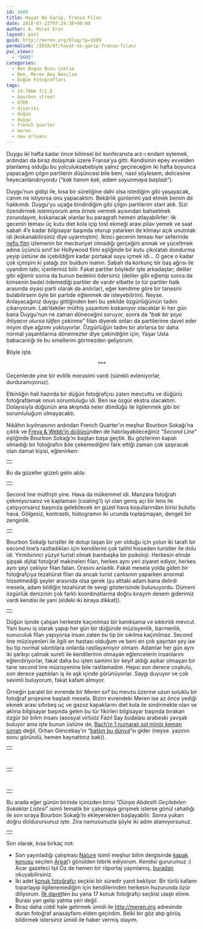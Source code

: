 ```yaml
---
id: 1609
title: Hayat Ne Garip, Fransa Filan
date: 2010-07-22T07:24:38+00:00
author: A. Murat Eren
layout: post
guid: http://meren.org/blog/?p=1609
permalink: /2010/07/hayat-ne-garip-fransa-filan/
pvc_views:
  - "9605"
categories:
  - Ben Bugün Bunu Çektim
  - Ben, Meren Bey Nasılım
  - Düğün Fotoğrafları
tags:
  - 24-70mm f/2.8
  - bourbon street
  - d700
  - dışarısı
  - düğün
  - duygu
  - french quarter
  - meren
  - new orleans
---
```

Duygu iki hafta kadar önce bilimsel bir konferansta arz-ı endam eylemek, ardından da biraz dolaşmak üzere Fransa&#8217;ya gitti. Kendisinin epey evvelden planlamış olduğu bu yolculuksebebiyle yalnız geçireceğim iki hafta boyunca yapacağım çılgın partilerin düşüncesi bile beni, nasıl söylesem, delicesine heyecanlandırıyordu (&#8220;_kak hanım kak, adam soyunmaya başladı_&#8220;).

Duygu&#8217;nun gidişi ile, kısa bir süreliğine dahi olsa istediğim gibi yaşayacak, canım ne istiyorsa onu yapacaktım. Bekârlık günlerimi yad etmek benim de hakkımdı. Duygu&#8217;yu uçağa bindirdiğim gibi çılgın partilerim start aldı. Sizi özendirmek istemiyorum ama örnek vermek açısından bahsetmek zorundayım, kıskanacak olanlar bu paragrafı hemen atlayabilirler: ilk gecenin teması üç kutu diet kola içip tost ekmeği arası pilav yemek ve saat sabah 4&#8217;e kadar bilgisayar başında oturup yatarken de klimayı açık unutmak idi (kıskanabilirsiniz diye uyarmıştım). İkinci gecenin teması her seferinde [nefis film](http://friendfeed.com/search?q=%23nefizfilm) izlemenin bir mecburiyet olmadığı gerçeğini anmak ve yüceltmek adına üçüncü sınıf bir Hollywood filmi eşliğinde bir kutu çikolatalı dondurma yeyip üstüne de içebildiğim kadar portakal suyu içmek idi&#8230; O gece o kadar çok içmişim ki yatağı zor buldum inanın. Sabah da korkunç bir baş ağrısı ile uyandım tabi; içenleriniz bilir. Fakat partiler böyledir işte arkadaşlar; deliler gibi eğlenir sonra da bunun bedelini ödersiniz (deliler gibi eğlenip sonra da kimsenin bedel ödemediği partiler de vardır elbette (o tür partiler halk arasında siyasi parti olarak da anılırlar), eğer kendime göre bir tanesini bulabilirsem öyle bir partide eğlenmek de isteyebilirim). Neyse. Anlayacağınız duygu gittiğinden beri bu şekilde özgürlüğümün tadını çıkarıyorum. Lab&#8217;dakiler müthiş yaşantımı kıskanıyor olacaklar ki her gün bana Duygu&#8217;nun ne zaman döneceğini soruyor, sonra da &#8220;_bak bir şeye ihtiyacın olursa lütfen çekinme_&#8221; filan diyerek onları da partilerime davet eder miyim diye ağzımı yokluyorlar. Özgürlüğün tadını bir alırlarsa bir daha normal yaşantılarına dönemezler diye çekindiğim için, Yaşar Usta babacanlığı ile bu emellerini görmezden geliyorum.

Böyle işte.

<p style="text-align: center;">
  ***
</p>

Geçenlerde yine bir evlilik merasimi vardı (sürekli evleniyorlar, durduramıyoruz).

Etkinliğin hali hazırda bir düğün fotoğrafçısı zaten mevcuttu ve düğünü fotoğraflamak onun sorumluluğu idi. Ben ise özgür ekstra olacaktım. Dolayısıyla düğünün ana akışında neler döndüğü ile ilgilenmek gibi bir sorumluluğum olmayacaktı.

Nikâhın kıyılmasının ardından French Quarter&#8217;ın meşhur Bourbon Sokağı&#8217;na çıktık ve [Freya & Webb&#8217;in düğünü](http://meren.org/blog/2010/05/freya-webb/)nden de hatırlayabileceğiniz &#8220;_Second Line_&#8221; eşliğinde Bourbon Sokağı&#8217;nı baştan başa geçtik. Bu gözlerinin kapalı olmadığı bir fotoğrafını bile çekemediğimi fark ettiği zaman çok şaşıracak olan damat kişisi, eğlenirken:

<table border="0" width="100%">
  <tr>
    <td align="center">
      <img src="http://meren.org/tmp/wedding-melissa/wedding-1.jpg" border="0" alt="" />
    </td>
  </tr>
</table>

Bu da güzeller güzeli gelin abla:

<table border="0" width="100%">
  <tr>
    <td align="center">
      <img src="http://meren.org/tmp/wedding-melissa/wedding-2.jpg" border="0" alt="" />
    </td>
  </tr>
</table>

Second line müthişti yine. Hava da mükemmel idi. Manzara fotoğrafı çekmiyorsanız ve kaplaması (coating&#8217;i) iyi olan geniş açı bir lens ile çalışıyorsanız başınıza gelebilecek en güzel hava koşullarından birisi bulutlu hava. Gölgesiz, kontrastlı, histogramın iki ucunda toplaşmayan, dengeli bir zenginlik.

<table border="0" width="100%">
  <tr>
    <td align="center">
      <img src="http://meren.org/tmp/wedding-melissa/wedding-3.jpg" border="0" alt="" />
    </td>
  </tr>
</table>

Bourbon Sokağı turistler ile dolup taşan bir yer olduğu için yolun iki tarafı bir second line&#8217;a rastladıkları için kendilerini çok talihli hisseden turistler ile dolu idi. Yirmibirinci yüzyıl turisti olmak bambaşka bir psikoloji. Herkesin elinde şipşak dijital fotoğraf makineleri filan, herkes aynı yeri ziyaret ediyor, herkes aynı şeyi çekiyor filan falan. Orasını anladık. Fakat mesela yolda giden bir fotoğrafçıya tezahürat filan da ancak turist canlısının yaparken anormal hissetmediği şeyler arasında olsa gerek (şu alttaki adam bana delirdi mesela, adam bildiğin tezahürat ile sevgi gösterisinde bulunuyordu. Dümeni özgürlük denizinin çok farklı koordinatlarına doğru kırayım desem giderimiz vardı kendisi ile yani (eldeki iki biraya dikkat)).

<table border="0" width="100%">
  <tr>
    <td align="center">
      <img src="http://meren.org/tmp/wedding-melissa/wedding-4.jpg" border="0" alt="" />
    </td>
  </tr>
</table>

Düğün işinde çalışan herkeste kaçınılmaz bir kanıksama ve sıkkınlık mevcut. Yani bunu iş olarak yapıp her gün bir düğünde müzisyenlik, barmenlik, sunuculuk filan yapıyorsa insan zaten bu tip bir sıkılma kaçınılmaz. Second line müzisyenleri ile ilgili en hastası olduğum ve beni en çok şaşırtan şey ise bu tip normal sıkıntılara onlarda rastlayamıyor olmam. Adamlar her gün aynı iki şarkıyı çalmak sureti ile kendilerinin olmayan eğlencelerin insanlarını eğlendiriyorlar, fakat daha bu işten samimi bir keyif aldığı aşikar olmayan bir tane second line müzisyenine bile rastlamadım. Hepsi son derece coşkulu, son derece yaptıkları iş ile aşk içinde görünüyorlar. Saygı duyuyor ve çok sevimli buluyorum, fakat kafam almıyor.

Örneğin paralel bir evrende bir Meren sırf bu mevzu üzerine uzun soluklu bir fotoğraf projesine başladı mesela. Bizim evrendeki Meren ise az önce yediği ekmek arası sıfırbeş uç ve gazoz kapaklarını diet kola ile sindirmekte olan ve aklına bilgisayar başında gelen bu tür fikirleri bilgisayar başında bırakan özgür bir bilim insanı (asosyal virtüöz Fazıl Say budalası arabeski yavşak buluyor ama işte bunun üstüne de, [Bach&#8217;ın 1 numaralı sol minör keman sonatı](http://www.youtube.com/watch?v=jdKWZqy1g0E) değil, Orhan Gencebay&#8217;ın &#8220;[batsın bu dünya](http://www.youtube.com/watch?v=28D6Q741o4c)&#8220;sı gider (neyse. yazının sonu göründü, hemen kaynattınız bak)).

<table border="0" width="100%">
  <tr>
    <td align="center">
      <img src="http://meren.org/tmp/wedding-melissa/wedding-5.jpg" border="0" alt="" />
    </td>
  </tr>
</table>

<br class="blank" />

<table border="0" width="100%">
  <tr>
    <td align="center">
      <img src="http://meren.org/tmp/wedding-melissa/wedding-6.jpg" border="0" alt="" />
    </td>
  </tr>
</table>

<br class="blank" />

<table border="0" width="100%">
  <tr>
    <td align="center">
      <img src="http://meren.org/tmp/wedding-melissa/wedding-7.jpg" border="0" alt="" />
    </td>
  </tr>
</table>

Bu arada eğer günün birinde içinizden birisi &#8220;_Dünya Abdestli Geçilebilen Sokaklar Listesi_&#8221; isimli tematik bir çalışmaya girişmek isterse gönül rahatlığı ile son sıraya Bourbon Sokağı&#8217;nı ekleyerekten başlayabilir. Sonra yukarı doğru doldurursunuz işte. Zira namusunuzla şöyle iki adım atamıyorsunuz.

<table border="0" width="100%">
  <tr>
    <td align="center">
      <img src="http://meren.org/tmp/wedding-melissa/wedding-8.jpg" border="0" alt="" />
    </td>
  </tr>
</table>

Son olarak, kısa birkaç not:

  * Son yayınladığı çalışması [Nature](http://www.nature.com/) isimli meşhur bilim dergisinde [kapak konusu](http://www.nature.com/nature/journal/v466/n7305/) seçilen [Arpat](http://www.arpat.net/)&#8216;ı gönülden tebrik ediyorum. Kendisi gururumuz :) Acar gazeteci Işıl Öz de hemen bir röportaj yayınlamış, [buradan](http://www.turkishjournal.com/i.php?newsid=7730) okuyabilirsiniz.
  * İki adet [konuk fotoğrafçı](http://meren.org/blog/category/konuk-fotografci/) seçkisi bir süredir yanıt bekliyor. Bir türlü kafamı toparlayıp ilgilenemediğim için kendilerinden herkesin huzurunda özür diliyorum. [İlk davet](http://meren.org/blog/2010/01/konuk-fotografci-buraya-adinizi-yazin/)ten bu yana 17 konuk fotoğrafçı seçkisi ulaştı elime. Burası yan gelip yatma yeri değil.
  * Biraz daha ciddi hale getirmek ümidi ile <http://meren.org> adresinde duran fotoğraf anasayfamı elden geçirdim. Belki bir göz atıp görüş bildirmek istersiniz ümidi ile haber vermiş olayım.
